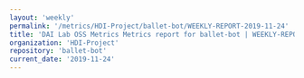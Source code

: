 ```yaml
---
layout: 'weekly'
permalink: '/metrics/HDI-Project/ballet-bot/WEEKLY-REPORT-2019-11-24'
title: 'DAI Lab OSS Metrics Metrics report for ballet-bot | WEEKLY-REPORT-2019-11-24'
organization: 'HDI-Project'
repository: 'ballet-bot'
current_date: '2019-11-24'
---
```

